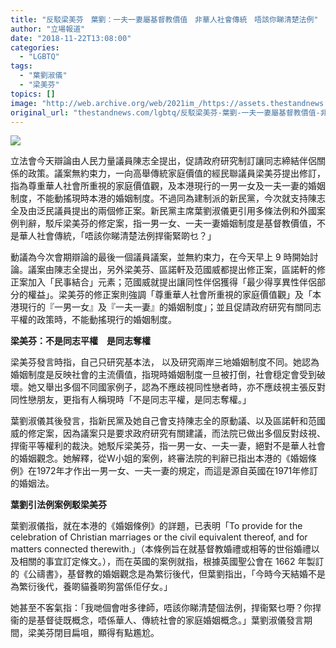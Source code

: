 ```yaml
---
title: "反駁梁美芬　葉劉：一夫一妻屬基督教價值　非華人社會傳統　唔該你睇清楚法例"
author: "立場報道"
date: "2018-11-22T13:08:00"
categories:
  - "LGBTQ"
tags:
  - "葉劉淑儀"
  - "梁美芬"
topics: []
image: "http://web.archive.org/web/2021im_/https://assets.thestandnews.com/media/photos/ip-04_vagXS.png"
original_url: "thestandnews.com/lgbtq/反駁梁美芬-葉劉-一夫一妻屬基督教價值-非華人社會傳統-唔該你睇清楚法例"
---
```

![](http://web.archive.org/web/2021im_/https://assets.thestandnews.com/media/photos/ip-04_vagXS.png)

立法會今天辯論由人民力量議員陳志全提出，促請政府研究制訂讓同志締結伴侶關係的政策。議案無約束力，一向高舉傳統家庭價值的經民聯議員梁美芬提出修訂，指為尊重華人社會所重視的家庭價值觀，及本港現行的一男一女及一夫一妻的婚姻制度，不能動搖現時本港的婚姻制度。不過同為建制派的新民黨，今次就支持陳志全及由泛民議員提出的兩個修正案。新民黨主席葉劉淑儀更引用多條法例和外國案例判辭，駁斥梁美芬的修定案，指一男一女、一夫一妻婚姻制度是基督教價值，不是華人社會傳統，「唔該你睇清楚法例捍衞緊啲乜？」

動議為今次會期辯論的最後一個議員議案，並無約束力，在今天早上 9 時開始討論。議案由陳志全提出，另外梁美芬、區諾軒及范國威都提出修正案，區諾軒的修正案加入「民事結合」元素；范國威就提出讓同性伴侶獲得「最少得享異性伴侶部分的權益」。梁美芬的修正案則強調「尊重華人社會所重視的家庭價值觀」及「本港現行的『一男一女』及『一夫一妻』的婚姻制度」；並且促請政府研究有關同志平權的政策時，不能動搖現行的婚姻制度。

**梁美芬：不是同志平權　是同志奪權**

梁美芬發言時指，自己只研究基本法， 以及研究兩岸三地婚姻制度不同。她認為婚姻制度是反映社會的主流價值，指現時婚姻制度一旦被打倒，社會穏定會受到破壞。她又舉出多個不同國家例子，認為不應歧視同性戀者時，亦不應歧視主張反對同性戀朋友，更指有人稱現時「不是同志平權，是同志奪權。」

葉劉淑儀其後發言，指新民黨及她自己會支持陳志全的原動議、以及區諾軒和范國威的修定案，因為議案只是要求政府研究有關建議，而法院已做出多個反對歧視、捍衞平等權利的裁決。她駁斥梁美芬，指一男一女、一夫一妻，絕對不是華人社會的婚姻觀念。她解釋，從W小姐的案例，終審法院的判辭已指出本港的《婚姻條例》在1972年才作出一男一女、一夫一妻的規定，而這是源自英國在1971年修訂的婚姻法。

**葉劉引法例案例駁梁美芬**

葉劉淑儀指，就在本港的《婚姻條例》的詳題，已表明「To provide for the celebration of Christian marriages or the civil equivalent thereof, and for matters connected therewith.」（本條例旨在就基督教婚禮或相等的世俗婚禮以及相關的事宜訂定條文。），而在英國的案例就指，根據英國聖公會在 1662 年製訂的《公禱書》，基督教的婚姻觀念是為繁衍後代，但葉劉指出，「今時今天結婚不是為繁衍後代，養啲貓養啲狗當係佢仔女。」

她甚至不客氣指：「我哋個會咁多律師，唔該你睇清楚個法例，捍衞緊乜嘢？你捍衞的是基督徒既概念，唔係華人、傳統社會的家庭婚姻概念。」葉劉淑儀發言期間，梁美芬閉目扁咀，顯得有點尷尬。
